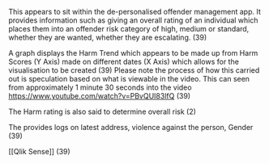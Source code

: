 This appears to sit within the de-personalised offender management app.  It provides information such as giving an overall rating of an individual which places them into an offender risk category of high, medium or standard, whether they are wanted, whether they are escalating. (39)

A graph displays the Harm Trend which appears to be made up from Harm Scores (Y Axis) made on different dates (X Axis) which allows for the visualisation to be created (39) Please note the process of how this carried out is speculation based on what is viewable in the video.  This can seen from approximately 1 minute 30 seconds into the video https://www.youtube.com/watch?v=PBvQUI83lfQ (39)

The Harm rating is also said to determine overall risk (2)

The provides logs on latest address, violence against the person, Gender (39)

[[Qlik Sense]] (39)

